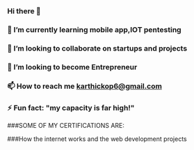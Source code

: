 ### Hi there 👋



### 🌱 I’m currently learning **mobile app,IOT pentesting**

### 👯 I’m looking to collaborate on **startups and projects**

### 🤝 I’m looking to become **Entrepreneur**

### 📫 How to reach me **karthickop6@gmail.com**

### ⚡ Fun fact: **"my capacity is far high!"**



###SOME OF MY CERTIFICATIONS ARE:



###How the internet works and the web development projects







